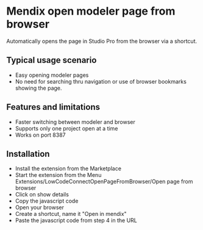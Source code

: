 # Mendix open modeler page from browser 
Automatically opens the page in Studio Pro from the browser via a shortcut.

## Typical usage scenario
- Easy opening modeler pages
- No need for searching thru navigation or use of browser bookmarks showing the page.

## Features and limitations
- Faster switching between modeler and browser
- Supports only one project open at a time
- Works on port 8387

## Installation
- Install the extension from the Marketplace
- Start the extension from the Menu Extensions/LowCodeConnectOpenPageFromBrowser/Open page from browser
- Click on show details
- Copy the javascript code
- Open your browser
- Create a shortcut, name it "Open in mendix"
- Paste the javascript code from step 4 in the URL
